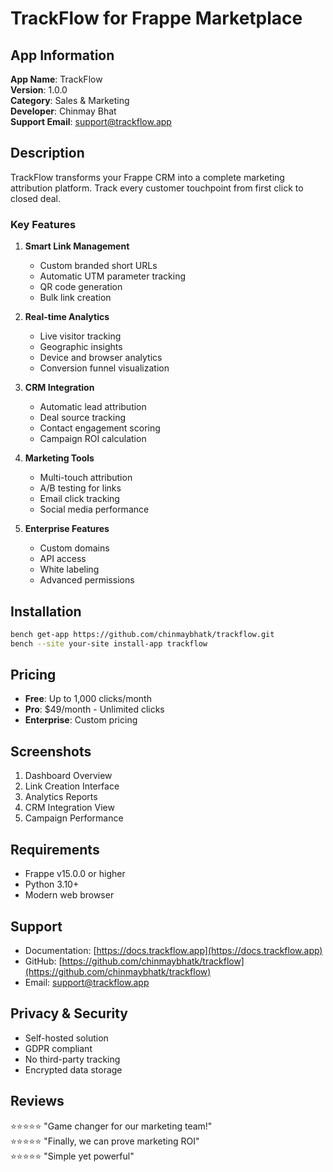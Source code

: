 # TrackFlow for Frappe Marketplace

## App Information

**App Name**: TrackFlow  
**Version**: 1.0.0  
**Category**: Sales & Marketing  
**Developer**: Chinmay Bhat  
**Support Email**: support@trackflow.app

## Description

TrackFlow transforms your Frappe CRM into a complete marketing attribution platform. Track every customer touchpoint from first click to closed deal.

### Key Features

1. **Smart Link Management**
   - Custom branded short URLs
   - Automatic UTM parameter tracking
   - QR code generation
   - Bulk link creation

2. **Real-time Analytics**
   - Live visitor tracking
   - Geographic insights
   - Device and browser analytics
   - Conversion funnel visualization

3. **CRM Integration**
   - Automatic lead attribution
   - Deal source tracking
   - Contact engagement scoring
   - Campaign ROI calculation

4. **Marketing Tools**
   - Multi-touch attribution
   - A/B testing for links
   - Email click tracking
   - Social media performance

5. **Enterprise Features**
   - Custom domains
   - API access
   - White labeling
   - Advanced permissions

## Installation

```bash
bench get-app https://github.com/chinmaybhatk/trackflow.git
bench --site your-site install-app trackflow
```

## Pricing

- **Free**: Up to 1,000 clicks/month
- **Pro**: $49/month - Unlimited clicks
- **Enterprise**: Custom pricing

## Screenshots

1. Dashboard Overview
2. Link Creation Interface
3. Analytics Reports
4. CRM Integration View
5. Campaign Performance

## Requirements

- Frappe v15.0.0 or higher
- Python 3.10+
- Modern web browser

## Support

- Documentation: [https://docs.trackflow.app](https://docs.trackflow.app)
- GitHub: [https://github.com/chinmaybhatk/trackflow](https://github.com/chinmaybhatk/trackflow)
- Email: support@trackflow.app

## Privacy & Security

- Self-hosted solution
- GDPR compliant
- No third-party tracking
- Encrypted data storage

## Reviews

⭐⭐⭐⭐⭐ "Game changer for our marketing team!"  
⭐⭐⭐⭐⭐ "Finally, we can prove marketing ROI"  
⭐⭐⭐⭐⭐ "Simple yet powerful"
